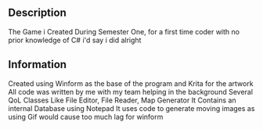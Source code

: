 ## Description
The Game i Created During Semester One, for a first time coder 
with no prior knowledge of C# i'd say i did alright

## Information
Created using Winform as the base of the program and Krita for the artwork
All code was written by me with my team helping in the background
Several QoL Classes Like File Editor, File Reader, Map Generator
It Contains an internal Database using Notepad
It uses code to generate moving images as using Gif would cause too much lag for winform
